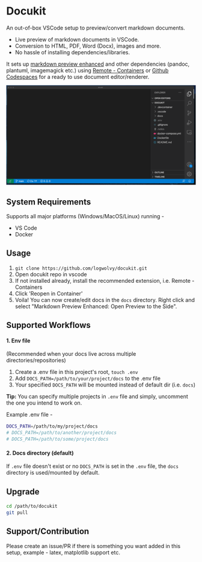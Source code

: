 # Docukit
An out-of-box VSCode setup to preview/convert markdown documents.
- Live preview of markdown documents in VSCode.
- Conversion to HTML, PDF, Word (Docx), images and more.
- No hassle of installing dependencies/libraries.

It sets up [markdown preview enhanced](https://github.com/shd101wyy/markdown-preview-enhanced) and other dependencies (pandoc, plantuml, imagemagick etc.) using [Remote - Containers](https://marketplace.visualstudio.com/items?itemName=ms-vscode-remote.remote-containers) or [Github Codespaces](https://github.com/features/codespaces) for a ready to use document editor/renderer.

![Docukit demo](demo.gif)

## System Requirements
Supports all major platforms (Windows/MacOS/Linux) running -
- VS Code
- Docker

## Usage
1. `git clone https://github.com/logwolvy/docukit.git`
2. Open docukit repo in vscode
3. If not installed already, install the recommended extension, i.e. Remote - Containers
4. Click 'Reopen in Container'
5. Voila! You can now create/edit docs in the `docs` directory. Right click and select "Markdown Preview Enhanced: Open Preview to the Side".

## Supported Workflows
#### 1. Env file
(Recommended when your docs live across multiple directories/repositories)
1. Create a .env file in this project's root, `touch .env`
2. Add `DOCS_PATH=/path/to/your/project/docs` to the .env file
3. Your specified `DOCS_PATH` will be mounted instead of default dir (i.e. `docs`)

**Tip:** You can specify multiple projects in `.env` file and simply, uncomment the one you intend to work on.

Example .env file -
```sh
DOCS_PATH=/path/to/my/project/docs
# DOCS_PATH=/path/to/another/project/docs
# DOCS_PATH=/path/to/some/project/docs
```

#### 2. Docs directory (default)
If `.env` file doesn't exist or no `DOCS_PATH` is set in the `.env` file, the `docs` directory is used/mounted by default.

## Upgrade
```bash
cd /path/to/docukit
git pull
```

## Support/Contribution
Please create an issue/PR if there is something you want added in this setup, example - latex, matplotlib support etc.
